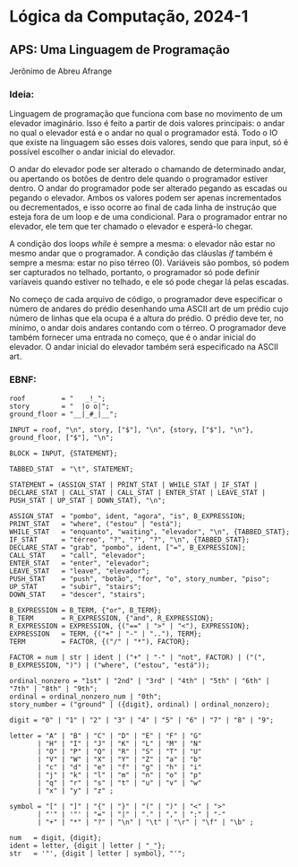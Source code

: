 # Lógica da Computação, 2024-1

## APS: Uma Linguagem de Programação

Jerônimo de Abreu Afrange

### Ideia:
Linguagem de programação que funciona com base no movimento de um elevador imaginário. Isso é feito a partir de dois valores principais: o andar no qual o elevador está e o andar no qual o programador está. Todo o IO que existe na linguagem são esses dois valores, sendo que para input, só é possível escolher o andar inicial do elevador.

O andar do elevador pode ser alterado o chamando de determinado andar, ou apertando os botões de dentro dele quando o programador estiver dentro. O andar do programador pode ser alterado pegando as escadas ou pegando o elevador. Ambos os valores podem ser apenas incrementados ou decrementados, e isso ocorre ao final de cada linha de instrução que esteja fora de um loop e de uma condicional. Para o programador entrar no elevador, ele tem que ter chamado o elevador e esperá-lo chegar.

A condição dos loops *while* é sempre a mesma: o elevador não estar no mesmo andar que o programador. A condição das cláuslas *if* também é sempre a mesma: estar no piso térreo (0). Variáveis são pombos, só podem ser capturados no telhado, portanto, o programador só pode definir varíaveis quando estiver no telhado, e ele só pode chegar lá pelas escadas.

No começo de cada arquivo de código, o programador deve especificar o número de andares do prédio desenhando uma ASCII art de um prédio cujo número de linhas que ela ocupa é a altura do prédio. O prédio deve ter, no mínimo, o andar dois andares contando com o térreo. O programador deve também fornecer uma entrada no começo, que é o andar inicial do elevador. O andar inicial do elevador também será especificado na ASCII art.

### EBNF:

```
roof         = "   _!_";
story        = "  |o o|";
ground_floor = "__|_#_|__";

INPUT = roof, "\n", story, ["$"], "\n", {story, ["$"], "\n"}, ground_floor, ["$"], "\n";

BLOCK = INPUT, {STATEMENT};

TABBED_STAT  = "\t", STATEMENT;

STATEMENT = (ASSIGN_STAT | PRINT_STAT | WHILE_STAT | IF_STAT | DECLARE_STAT | CALL_STAT | CALL_STAT | ENTER_STAT | LEAVE_STAT | PUSH_STAT | UP_STAT | DOWN_STAT), "\n";

ASSIGN_STAT  = "pombo", ident, "agora", "is", B_EXPRESSION;
PRINT_STAT   = "where", ("estou" | "está");
WHILE_STAT   = "enquanto", "waiting", "elevador", "\n", {TABBED_STAT};
IF_STAT      = "térreo", "?", "?", "?", "\n", {TABBED_STAT}; 
DECLARE_STAT = "grab", "pombo", ident, ["=", B_EXPRESSION];
CALL_STAT    = "call", "elevador";
ENTER_STAT   = "enter", "elevador";
LEAVE_STAT   = "leave", "elevador";
PUSH_STAT    = "push", "botão", "for", "o", story_number, "piso";
UP_STAT      = "subir", "stairs";
DOWN_STAT    = "descer", "stairs";

B_EXPRESSION = B_TERM, {"or", B_TERM};
B_TERM       = R_EXPRESSION, {"and", R_EXPRESSION};
R_EXPRESSION = EXPRESSION, {("==" | ">" | "<"), EXPRESSION};
EXPRESSION   = TERM, {("+" | "-" | ".."), TERM};
TERM         = FACTOR, {("/" | "*"), FACTOR};

FACTOR = num | str | ident | ("+" | "-" | "not", FACTOR) | ("(", B_EXPRESSION, ")") | ("where", ("estou", "está"));

ordinal_nonzero = "1st" | "2nd" | "3rd" | "4th" | "5th" | "6th" | "7th" | "8th" | "9th";
ordinal = ordinal_nonzero_num | "0th";
story_number = ("ground" | ({digit}, ordinal) | ordinal_nonzero);

digit = "0" | "1" | "2" | "3" | "4" | "5" | "6" | "7" | "8" | "9";

letter = "A" | "B" | "C" | "D" | "E" | "F" | "G"
       | "H" | "I" | "J" | "K" | "L" | "M" | "N"
       | "O" | "P" | "Q" | "R" | "S" | "T" | "U"
       | "V" | "W" | "X" | "Y" | "Z" | "a" | "b"
       | "c" | "d" | "e" | "f" | "g" | "h" | "i"
       | "j" | "k" | "l" | "m" | "n" | "o" | "p"
       | "q" | "r" | "s" | "t" | "u" | "v" | "w"
       | "x" | "y" | "z" ;

symbol = "[" | "]" | "{" | "}" | "(" | ")" | "<" | ">"
       | "'" | '"' | "=" | "|" | "." | "," | ";" | "-" 
       | "+" | "*" | "?" | "\n" | "\t" | "\r" | "\f" | "\b" ;

num   = digit, {digit};
ident = letter, {digit | letter | "_"};
str   = '"', {digit | letter | symbol}, "'";
```

